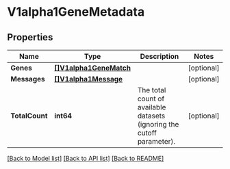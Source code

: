 # V1alpha1GeneMetadata

## Properties

Name | Type | Description | Notes
------------ | ------------- | ------------- | -------------
**Genes** | [**[]V1alpha1GeneMatch**](v1alpha1GeneMatch.md) |  | [optional] 
**Messages** | [**[]V1alpha1Message**](v1alpha1Message.md) |  | [optional] 
**TotalCount** | **int64** | The total count of available datasets (ignoring the cutoff parameter). | [optional] 

[[Back to Model list]](../README.md#documentation-for-models) [[Back to API list]](../README.md#documentation-for-api-endpoints) [[Back to README]](../README.md)


